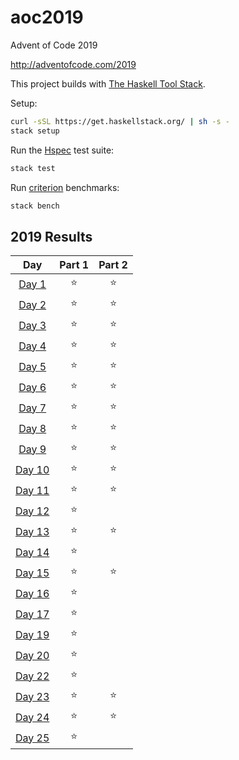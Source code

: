 # aoc2019

Advent of Code 2019

http://adventofcode.com/2019

This project builds with [The Haskell Tool Stack](https://haskellstack.org/).

Setup:

```sh
curl -sSL https://get.haskellstack.org/ | sh -s -
stack setup
```

Run the [Hspec](https://hspec.github.io/) test suite:

```sh
stack test
```

Run [criterion](http://www.serpentine.com/criterion/) benchmarks:

```sh
stack bench
```

<!--- advent_readme_stars table --->
## 2019 Results

| Day | Part 1 | Part 2 |
| :---: | :---: | :---: |
| [Day 1](https://adventofcode.com/2019/day/1) | ⭐ | ⭐ |
| [Day 2](https://adventofcode.com/2019/day/2) | ⭐ | ⭐ |
| [Day 3](https://adventofcode.com/2019/day/3) | ⭐ | ⭐ |
| [Day 4](https://adventofcode.com/2019/day/4) | ⭐ | ⭐ |
| [Day 5](https://adventofcode.com/2019/day/5) | ⭐ | ⭐ |
| [Day 6](https://adventofcode.com/2019/day/6) | ⭐ | ⭐ |
| [Day 7](https://adventofcode.com/2019/day/7) | ⭐ | ⭐ |
| [Day 8](https://adventofcode.com/2019/day/8) | ⭐ | ⭐ |
| [Day 9](https://adventofcode.com/2019/day/9) | ⭐ | ⭐ |
| [Day 10](https://adventofcode.com/2019/day/10) | ⭐ | ⭐ |
| [Day 11](https://adventofcode.com/2019/day/11) | ⭐ | ⭐ |
| [Day 12](https://adventofcode.com/2019/day/12) | ⭐ |   |
| [Day 13](https://adventofcode.com/2019/day/13) | ⭐ | ⭐ |
| [Day 14](https://adventofcode.com/2019/day/14) | ⭐ |   |
| [Day 15](https://adventofcode.com/2019/day/15) | ⭐ | ⭐ |
| [Day 16](https://adventofcode.com/2019/day/16) | ⭐ |   |
| [Day 17](https://adventofcode.com/2019/day/17) | ⭐ |   |
| [Day 19](https://adventofcode.com/2019/day/19) | ⭐ |   |
| [Day 20](https://adventofcode.com/2019/day/20) | ⭐ |   |
| [Day 22](https://adventofcode.com/2019/day/22) | ⭐ |   |
| [Day 23](https://adventofcode.com/2019/day/23) | ⭐ | ⭐ |
| [Day 24](https://adventofcode.com/2019/day/24) | ⭐ | ⭐ |
| [Day 25](https://adventofcode.com/2019/day/25) | ⭐ |   |
<!--- advent_readme_stars table --->

